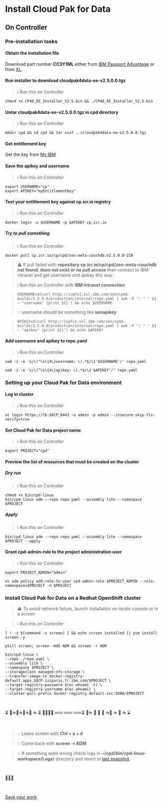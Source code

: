 # Install Cloud Pak for Data

## On Controller

### Pre-installation tasks

#### Obtain the installation file

Download part number **CC3Y1ML** either from [IBM Passport Advantage](https://www.ibm.com/software/passportadvantage/pao_customer.html) or from [XL](https://w3-03.ibm.com/software/xl/download/ticket.wss).

<!--
```
mount /mnt/iicbackup/produits
rsync  /mnt/iicbackup/produits/ISO/add-ons/icp4d/cpd/cloudpak4data-ee-v2.5.0.0.tgz ~
```
-->

#### Run installer to download cloudpak4data-ee-v2.5.0.0.tgz

> :information_source: Run this on Controller

```
chmod +x CP4D_EE_Installer_V2.5.bin && ./CP4D_EE_Installer_V2.5.bin
```

#### Untar cloudpak4data-ee-v2.5.0.0.tgz in cpd directory

> :information_source: Run this on Controller

```
mkdir cpd && cd cpd && tar xvzf ../cloudpak4data-ee-v2.5.0.0.tgz
```

#### Get entitlement key

Get the key from [My IBM](https://myibm.ibm.com/products-services/containerlibrary)

#### Save the apikey and username

> :information_source: Run this on Controller

```
export USERNAME="cp"
export APIKEY="myEntitlementKey"
```

#### Test your entitlement key against cp.icr.io registry

> :information_source: Run this on Controller

```
docker login -u $USERNAME -p $APIKEY cp.icr.io
```

##### Try to pull something

> :information_source: Run this on Controller

```
docker pull cp.icr.io/cp/cpd/zen-meta-couchdb:v2.5.0.0-210
```

> :warning: If pull failed with **repository cp.icr.io/cp/cpd/zen-meta-couchdb not found: does not exist or no pull access** then connect to IBM intranet and get username and apikey this way :

> :information_source: Run this on Controller with **IBM intranet connection**

>```
>USERNAME=$(curl http://icpfs1.svl.ibm.com/zen/cp4d-builds/2.5.0.0/production/internal/repo.yaml | awk -F ": " ' $1 ~ "username" {print $2}') && echo $USERNAME
>```
> :bulb: username should be something like **iamapikey**

>```
>APIKEY=$(curl http://icpfs1.svl.ibm.com/zen/cp4d-builds/2.5.0.0/production/internal/repo.yaml | awk -F ": " ' $1 ~ "apikey" {print $2}') && echo $APIKEY
>```

#### Add username and apikey to repo.yaml

> :information_source: Run this on Controller

```
sed -i -e 's/\(^\s\{4\}username: \).*$/\1'$USERNAME'/' repo.yaml

sed -i -e 's/\(^\s\{4\}apikey: \).*$/\1'$APIKEY'/' repo.yaml
```

### Setting up your Cloud Pak for Data environment

#### Log in cluster

> :information_source: Run this on Controller

```
oc login https://lb-$OCP:8443 -u admin -p admin --insecure-skip-tls-verify=true
```

#### Set Cloud Pak for Data project name

> :information_source: Run this on Controller

	export PROJECT="cpd"

#### Preview the list of resources that must be created on the cluster

##### Dry run

> :information_source: Run this on Controller

```
chmod +x bin/cpd-linux
bin/cpd-linux adm --repo repo.yaml --assembly lite --namespace $PROJECT
```

##### Apply

> :information_source: Run this on Controller

```
bin/cpd-linux adm --repo repo.yaml --assembly lite --namespace $PROJECT --apply
```

#### Grant cpd-admin-role to the project administration user

> :information_source: Run this on Controller

```
export PROJECT_ADMIN="admin"

oc adm policy add-role-to-user cpd-admin-role $PROJECT_ADMIN --role-namespace=$PROJECT -n $PROJECT
```

### Install Cloud Pak for Data on a Redhat OpenShift cluster

> :warning: To avoid network failure, launch installation on locale console or in a screen

> :information_source: Run this on Controller

```
[ ! -z $(command -v screen) ] && echo screen installed || yum install screen -y

pkill screen; screen -mdS ADM && screen -r ADM
```

```
bin/cpd-linux \
--repo ./repo.yaml \
--assembly lite \
--namespace $PROJECT \
--storageclass managed-nfs-storage \
--transfer-image-to docker-registry-default.apps.$OCP.iicparis.fr.ibm.com/$PROJECT \
--target-registry-password $(oc whoami -t) \
--target-registry-username $(oc whoami) \
--cluster-pull-prefix docker-registry.default.svc:5000/$PROJECT
```

<br>

:hourglass_flowing_sand: :smoking::coffee::smoking::coffee::smoking::coffee::smoking: :coffee: :hourglass_flowing_sand: :beer::beer::beer::pill:  :zzz::zzz: :zzz::zzz: :zzz::zzz::hourglass_flowing_sand: :smoking::coffee: :toilet: :shower: :smoking: :coffee::smoking: :coffee: :smoking: :coffee: :hourglass: 

<br>

>:bulb: Leave screen with **Ctrl + a + d**

>:bulb: Come back with **screen -r ADM**

> :bulb: If something went wrong check logs in **~/cpd/bin/cpd-linux-workspace/Logs/** directory and revert to [last snapshot](https://github.com/bpshparis/ocp-esx/blob/master/Install-OCP.md#If-necessary-revert-to-last-snapshot).

<br>

:checkered_flag::checkered_flag::checkered_flag:

<br>

[Save your work](https://github.com/bpshparis/ocp-esx/blob/master/Install-OCP.md#Make-a-snapshot)

<!-- 

PROJECT="cpd"

oc login https://lb-$OCP:8443 -u admin -p admin --insecure-skip-tls-verify=true -n $PROJECT

docker login -u $(oc whoami) -p $(oc whoami -t) docker-registry-default.apps.$OCP.iicparis.fr.ibm.com 

https://blog.openshift.com/getting-started-helm-openshift/


curl -LO https://get.helm.sh/helm-v2.14.3-linux-amd64.tar.gz 

tar xvzf helm-v2.14.3-linux-amd64.tar.gz -C $(echo $PATH | cut -d':' -f1)

:bulb: Toggle label
oc label node w1-ocp1.iicparis.fr.ibm.com node-role.kubernetes.io/worker=true
oc label node w1-ocp1.iicparis.fr.ibm.com node-role.kubernetes.io/worker-

REG=$(oc get routes -n default | awk '$1 ~ "registry-console" {print $2}')

cd ~/cpd/charts/ibm-watson-assistant-prod/ibm_cloud_pak/pak_extensions/pre-install/clusterAdministration
./loadImagesOpenShift.sh --path ~/cpd --namespace $PROJECT --registry $REG


# Considerations for DEV clusters having less then 5 nodes.
#    In such a case you have to provide the list of 5 nodes as a parameter, but you can specify a node multiple times in the list.
#      e.g., --nodeAffinities node1,node2,node1,node2
#    Notice that for such a cluster you have to set --values global.podAntiAffinity=Disable

./createLocalVolumePV.sh --release my-141-wa --path /mnt/local-storage/storage/watson/assistant --nodeAffinities w1-ocp1.iicparis.fr.ibm.com,w2-ocp1.iicparis.fr.ibm.com,w3-ocp1.iicparis.fr.ibm.com,w1-ocp1.iicparis.fr.ibm.com,w2-ocp1.iicparis.fr.ibm.com,w3-ocp1.iicparis.fr.ibm.com 

kubectl get persistentvolumes -l release=my-141-wa --show-labels

./labelNamespace.sh $PROJECT


cd ~/cpd

oc login https://lb-$OCP:8443 -u admin -p admin --insecure-skip-tls-verify=true -n $PROJECT

docker login -u $(oc whoami) -p $(oc whoami -t) docker-registry-default.apps.$OCP.iicparis.fr.ibm.com 

oc adm policy add-scc-to-group restricted system:serviceaccounts:$PROJECT

export TILLER_NAMESPACE=$PROJECT

oc get secret helm-secret -n $TILLER_NAMESPACE -o yaml|grep -A3 '^data:'|tail -3 | awk -F: '{system("echo "$2" |base64 --decode > "$1)}'
export HELM_TLS_CA_CERT=$PWD/ca.cert.pem
export HELM_TLS_CERT=$PWD/helm.cert.pem
export HELM_TLS_KEY=$PWD/helm.key.pem
helm version  --tls

vi ~/cpd/charts/ibm-watson-assistant-prod/values-override.yaml

'{"global":{"podAntiAffinity":"Disable"}}'

INT_REG=$(oc -n default get dc docker-registry -o jsonpath='{.spec.template.spec.containers[].env[?(@.name=="REGISTRY_OPENSHIFT_SERVER_ADDR")].value}{"\n"}')
'{"global": "image":{{"repository":"$INT_REG"}}}'

'{"global": "icp":{{"proxyHostname":""}}}'

'{"global":{"languages":{"french":true}}}'

'{"global":{"zenNamespace":"$PROJECT"}}'

'{"global":{"license":"accept"}}'


sshpass -e scp -o StrictHostKeyChecking=no ~/cpd/charts/ibm-watson-assistant-prod/values-override.yaml root@web:/mnt/iicbackup/produits/ocp/$OCP/wa-values-override.yaml

sshpass -e ssh -o StrictHostKeyChecking=no root@web "chmod -R +r /mnt/iicbackup/produits/ocp"


cd ~/cpd

oc get secrets | grep default-dockercfg

helm install charts/ibm-watson-assistant-prod --tls --set master.slad.dockerRegistryPullSecret=default-dockercfg-76hk2 --values charts/ibm-watson-assistant-prod/values-override.yaml --namespace cpd --name my-141-wa --values charts/ibm-watson-assistant-prod/ibm_cloud_pak/pak_extensions/pre-install/clusterAdministration/wa-persistence.yaml --tiller-namespace cpd

watch kubectl get job,pod,svc,secret,cm,pvc --namespace cpd

helm status --tls my-141-wa --tiller-namespace cpd


NOTES:

If IBM Watson Assistant in IBM Cloud Pak for Data was successfully installed:

Create a Watson Assistant instance at the following CP4D web UI (typically at https://cpd-cpd-cpd.apps./zen/#/addons
   Select the "Watson Assistant" Add-on.
   Click "Provision Instance".
   Give the instance a name and click "Create".

To find API URL and token:
   Go to CP4D web UI (typically at https://cpd-cpd-cpd.apps./zen/#/myInstances ).
   Select "My Instances" from the [=] Navigation Menu, if not in the "My Instances" page.
   Select "View details" from the "..." menu for the Watson Assistant instance.
   Find the URL and "Bearer token" in "Connection details".
   Set TOKEN variable same as "Bearer token".
   Set API_URL variable same as Url.

To list workspaces:
   curl $API_URL/v1/workspaces?version=2018-09-20 -H "Authorization: Bearer $TOKEN" -k

To access tooling (UI):
   Select "View Details" from the "..." menu for the Watson Assistant instance: https://cpd-cpd-cpd.apps./zen/#/myInstances
   Click "Open Watson Assistant".


Note: The syntax of the URL for the IBM Cloud Pak for Data user interface has changed with V2.5. If you are using an older version of IBM Cloud Pak for Data, check for the appropriate URL syntax and use that in place of https://cpd-cpd-cpd.apps..


-->
